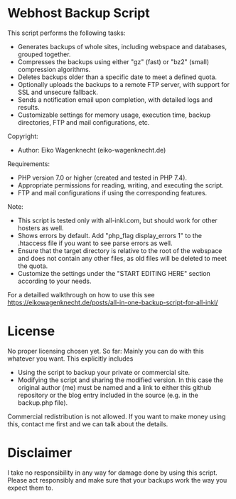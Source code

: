 # Webhost Backup Script

This script performs the following tasks:
- Generates backups of whole sites, including webspace and databases, grouped together.
- Compresses the backups using either "gz" (fast) or "bz2" (small) compression algorithms.
- Deletes backups older than a specific date to meet a defined quota.
- Optionally uploads the backups to a remote FTP server, with support for SSL and unsecure fallback.
- Sends a notification email upon completion, with detailed logs and results.
- Customizable settings for memory usage, execution time, backup directories, FTP and mail configurations, etc.

Copyright:
- Author: Eiko Wagenknecht (eiko-wagenknecht.de)

Requirements:
- PHP version 7.0 or higher (created and tested in PHP 7.4).
- Appropriate permissions for reading, writing, and executing the script.
- FTP and mail configurations if using the corresponding features.

Note:
- This script is tested only with all-inkl.com, but should work for other hosters as well.
- Shows errors by default. Add "php_flag display_errors 1" to the .htaccess file if you want to see parse errors as well.
- Ensure that the target directory is relative to the root of the webspace and does not contain any other files, as old files will be deleted to meet the quota.
- Customize the settings under the "START EDITING HERE" section according to your needs.
    
For a detailled walkthrough on how to use this see https://eikowagenknecht.de/posts/all-in-one-backup-script-for-all-inkl/

# License
No proper licensing chosen yet. So far: Mainly you can do with this whatever you want. This explicitly includes
- Using the script to backup your private or commercial site.
- Modifying the script and sharing the modified version. In this case the original author (me) must be named and a link to either this github repository or the blog entry included in the source (e.g. in the backup.php file).

Commercial redistribution is not allowed. If you want to make money using this, contact me first and we can talk about the details.

# Disclaimer
I take no responsibility in any way for damage done by using this script. Please act responsibly and make sure that your backups work the way you expect them to.
